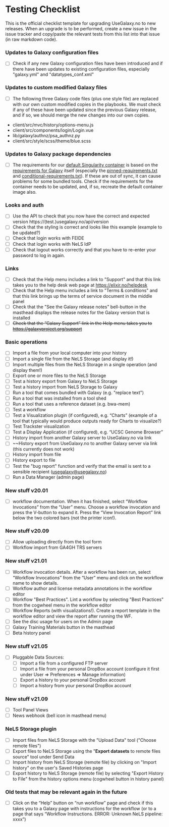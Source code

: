 # Testing Checklist

This is the official checklist template for upgrading UseGalaxy.no to new releases. 
When an upgrade is to be performed, create a new issue in the issue tracker and copy/paste the relevant tests from this list into that issue (in raw markdown code).

### Updates to Galaxy configuration files

- [ ] Check if any new Galaxy configuration files have been introduced and if there have been updates to existing configuration files, especially "galaxy.yml" and "datatypes_conf.xml"

### Updates to custom modified Galaxy files

- [ ] The following three Galaxy code files (plus one style file) are replaced with our own custom modified copies in the playbooks. We must check if any of these have been updated since the previous Galaxy release, and if so, we should merge the new changes into our own copies.

* client/src/mvc/history/options-menu.js
* client/src/components/login/Login.vue
* lib/galaxy/authnz/psa_authnz.py
* client/src/style/scss/theme/blue.scss

### Updates to Galaxy package dependencies

- [ ] The requirements for our [default Singularity container](https://github.com/usegalaxy-no/infrastructure-playbook/blob/master/env/common/files/galaxy/mulled/default-container/requirements.txt) is based on the [requirements for Galaxy](https://github.com/galaxyproject/galaxy/tree/master/lib/galaxy/dependencies) itself (especially the [pinned-requirements.txt](https://github.com/galaxyproject/galaxy/blob/master/lib/galaxy/dependencies/pinned-requirements.txt) and [conditional-requirements.txt](https://github.com/galaxyproject/galaxy/blob/master/lib/galaxy/dependencies/conditional-requirements.txt)). If these are out of sync, it can cause problems for some bundled tools. Check if the requirements for the container needs to be updated, and, if so, recreate the default container image also.


### Looks and auth
- [ ] Use the API to check that you now have the correct and expected version  https://(test.)usegalaxy.no/api/version
- [ ] Check that the styling is correct and looks like this example (example to be updated?)
- [ ] Check that login works with FEIDE
- [ ] Check that login works with NeLS IdP
- [ ] Check that logout works correctly and that you have to re-enter your password to log in again.

### Links 
- [ ] Check that the Help menu includes a link to "Support" and that this link takes you to the help desk web page at https://elixir.no/helpdesk
- [ ] Check that the Help menu includes a link to "Terms & conditions" and that this link brings up the terms of service document in the middle panel
- [ ] Check that the "See the Galaxy release notes" bell-button in the masthead displays the release notes for the Galaxy version that is installed
- [ ] ~~Check that the “Galaxy Support” link in the Help menu takes you to https://galaxyproject.org/support~~

### Basic operations
- [ ] Import a file from your local computer into your history
- [ ] Import a single file from the NeLS Storage (and display it!) 
- [ ] Import multiple files from the NeLS Storage in a single operation (and display them!)
- [ ] Export one or more files to the NeLS Storage
- [ ] Test a history export from Galaxy to NeLS Storage
- [ ] Test a history import from NeLS Storage to Galaxy
- [ ] Run a tool that comes bundled with Galaxy (e.g. "replace text")
- [ ] Run a tool that was installed from a tool shed
- [ ] Run a tool that uses a reference dataset (e.g. bwa-mem)
- [ ] Test a workflow
- [ ] Test a Visualization plugin (if configured), e.g. “Charts” (example of a tool that typically would produce outputs ready for Charts to visualize?)
- [ ] Test Trackster visualization
- [ ] Test a Display Application (if configured), e.g. “UCSC Genome Browser”
- [ ]  History import from another Galaxy server to UseGalaxy.no via link 
- [ ]  ~~History export from UseGalaxy.no to another Galaxy server via link   (this currently does not work)
- [ ]  History import from file
- [ ]  History export to file
- [ ]  Test the "bug report" function and verify that the email is sent to a sensible recipient (usegalaxy@usegalaxy.no)
- [ ]  Run a Data Manager (admin page)

### New stuff v20.01
- [ ] workflow documentation. When it has finished, select “Workflow Invocations” from the “User” menu. Choose a workflow invocation and press the V-button to expand it. Press the “View Invocation Report” link below the two colored bars (not the printer icon!).

### New stuff v20.09
- [ ] Allow uploading directly from the tool form
- [ ] Workflow import from GA4GH TRS servers

### New stuff v21.01
- [ ] Workflow invocation details. After a workflow has been run, select “Workflow Invocations” from the “User” menu and click on the workflow name to show details.
- [ ] Workflow author and license metadata annotations in the workflow editor
- [ ] Workflow "Best Practices". Lint a workflow by selecting "Best Practices" from the cogwheel menu in the workflow editor
- [ ] Workflow Reports (with visualizations!). Create a report template in the workflow editor and view the report after running the WF.
- [ ] See the disc usage for users on the Admin page
- [ ] Galaxy Training Materials button in the masthead
- [ ] Beta history panel

### New stuff v21.05
- [ ] Pluggable Data Sources:
  - [ ] Import a file from a configured FTP server
  - [ ] Import a file from your personal DropBox account (configure it first under User => Preferences => Manage information)
  - [ ] Export a history to your personal DropBox account
  - [ ] Import a history from your personal DropBox account

### New stuff v21.09
- [ ] Tool Panel Views
- [ ] News webhook (bell icon in masthead menu)

### NeLS Storage plugin
- [ ] Import files from NeLS Storage with the "Upload Data" tool ("Choose remote files")
- [ ] Export files to NeLS Storage using the "__Export datasets__ to remote files source" tool under Send Data
- [ ] Import history from NeLS Storage (remote file) by clicking on "Import history" on the user's Saved Histories page
- [ ] Export history to NeLS Storage (remote file) by selecting "Export History to File" from the history options menu (cogwheel button in history panel)

### Old tests that may be relevant again in the future
- [ ] Click on the “Help” button on “run workflow” page and check if this takes you to a Galaxy page with instructions for the workflow (or to a page that says “Workflow Instructions. ERROR: Unknown NeLS pipeline: xxxx”)

